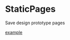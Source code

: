 # StaticPages
Save design prototype pages

[example]( https://paulwan.github.io/StaticPages/report_v190131/reportpage1.html )
